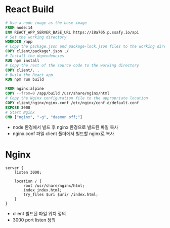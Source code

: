 # React Build

```dockerfile
# Use a node image as the base image
FROM node:14
ENV REACT_APP_SERVER_BASE_URL https://i8a705.p.ssafy.io/api
# Set the working directory
WORKDIR /app
# Copy the package.json and package-lock.json files to the working directory
COPY client/package*.json ./
# Install the dependencies
RUN npm install
# Copy the rest of the source code to the working directory
COPY client/. .
# Build the React app
RUN npm run build

FROM nginx:alpine
COPY --from=0 /app/build /usr/share/nginx/html
# Copy the Nginx configuration file to the appropriate location
COPY client/nginx/nginx.conf /etc/nginx/conf.d/default.conf
EXPOSE 3000
# Start Nginx
CMD ["nginx", "-g", "daemon off;"]
```

-   node 환경에서 빌드 후 nginx 환경으로 빌드된 파일 복사
-   nginx.conf 파일 client 폴더에서 빌드할 nginx로 복사

# Nginx

```shell
server {
    listen 3000;

    location / {
        root /usr/share/nginx/html;
        index index.html;
        try_files $uri $uri/ /index.html;
    }
}
```

-   client 빌드된 파일 위치 정의
-   3000 port listen 정의
